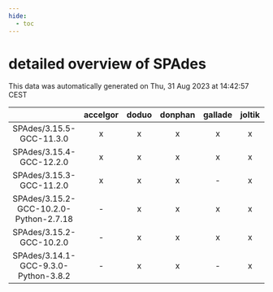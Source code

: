 ```yaml
---
hide:
  - toc
---
```


detailed overview of SPAdes
===========================


This data was automatically generated on Thu, 31 Aug 2023 at 14:42:57 CEST  

| |accelgor|doduo|donphan|gallade|joltik|skitty|swalot|victini|
| :---: | :---: | :---: | :---: | :---: | :---: | :---: | :---: | :---: |
|SPAdes/3.15.5-GCC-11.3.0|x|x|x|x|x|x|x|x|
|SPAdes/3.15.4-GCC-12.2.0|x|x|x|x|x|x|x|x|
|SPAdes/3.15.3-GCC-11.2.0|x|x|x|-|x|x|x|x|
|SPAdes/3.15.2-GCC-10.2.0-Python-2.7.18|-|x|x|x|x|x|x|x|
|SPAdes/3.15.2-GCC-10.2.0|-|x|x|x|x|x|x|x|
|SPAdes/3.14.1-GCC-9.3.0-Python-3.8.2|-|x|x|-|x|x|x|x|
